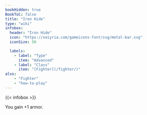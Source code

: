 ```yaml
---
bookHidden: true
BookToC: false
title: "Iron Hide"
type: "wiki"
infobox:
  header: "Iron Hide"
  icon: "https://seiyria.com/gameicons-font/svg/metal-bar.svg"
  iconSize: 50

  labels:
    - label: "Type"
      item: "Advanced"
    - label: "Class"
      item: "[Fighter](/fighter/)"
also:
    - "Fighter"
    - "how-to-play"
---
```


{{< infobox >}}

You gain +1 armor.